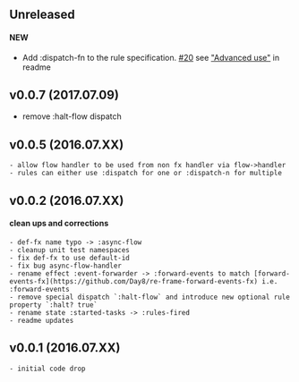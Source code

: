 ## Unreleased

#### NEW
   - Add :dispatch-fn to the rule specification. [#20](https://github.com/Day8/re-frame-async-flow-fx/pull/20) see ["Advanced use"](https://github.com/Day8/re-frame-async-flow-fx#advanced-use) in readme


## v0.0.7  (2017.07.09)
   - remove :halt-flow dispatch

## v0.0.5  (2016.07.XX)
    - allow flow handler to be used from non fx handler via flow->handler
    - rules can either use :dispatch for one or :dispatch-n for multiple

## v0.0.2  (2016.07.XX)

#### clean ups and corrections
    - def-fx name typo -> :async-flow
    - cleanup unit test namespaces
    - fix def-fx to use default-id
    - fix bug async-flow-handler
    - rename effect :event-forwarder -> :forward-events to match [forward-events-fx](https://github.com/Day8/re-frame-forward-events-fx) i.e. :forward-events
    - remove special dispatch `:halt-flow` and introduce new optional rule property `:halt? true`
    - rename state :started-tasks -> :rules-fired
    - readme updates

## v0.0.1  (2016.07.XX)

    - initial code drop
